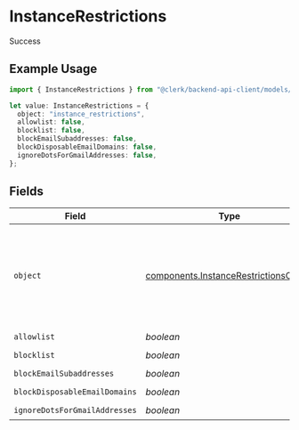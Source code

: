 # InstanceRestrictions

Success

## Example Usage

```typescript
import { InstanceRestrictions } from "@clerk/backend-api-client/models/components";

let value: InstanceRestrictions = {
  object: "instance_restrictions",
  allowlist: false,
  blocklist: false,
  blockEmailSubaddresses: false,
  blockDisposableEmailDomains: false,
  ignoreDotsForGmailAddresses: false,
};
```

## Fields

| Field                                                                                          | Type                                                                                           | Required                                                                                       | Description                                                                                    |
| ---------------------------------------------------------------------------------------------- | ---------------------------------------------------------------------------------------------- | ---------------------------------------------------------------------------------------------- | ---------------------------------------------------------------------------------------------- |
| `object`                                                                                       | [components.InstanceRestrictionsObject](../../models/components/instancerestrictionsobject.md) | :heavy_check_mark:                                                                             | String representing the object's type. Objects of the same type share the same value.          |
| `allowlist`                                                                                    | *boolean*                                                                                      | :heavy_check_mark:                                                                             | N/A                                                                                            |
| `blocklist`                                                                                    | *boolean*                                                                                      | :heavy_check_mark:                                                                             | N/A                                                                                            |
| `blockEmailSubaddresses`                                                                       | *boolean*                                                                                      | :heavy_check_mark:                                                                             | N/A                                                                                            |
| `blockDisposableEmailDomains`                                                                  | *boolean*                                                                                      | :heavy_check_mark:                                                                             | N/A                                                                                            |
| `ignoreDotsForGmailAddresses`                                                                  | *boolean*                                                                                      | :heavy_check_mark:                                                                             | N/A                                                                                            |